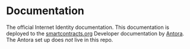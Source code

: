 # Documentation

The official Internet Identity documentation. This documentation is deployed to
the [smartcontracts.org](https://smartcontracts.org) Developer documentation by
[Antora](https://antora.org). The Antora set up does _not_ live in this repo.
